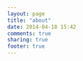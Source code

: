 ```yaml
---
layout: page
title: "about"
date: 2014-04-18 15:42
comments: true
sharing: true
footer: true
---
```

